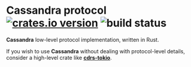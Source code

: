 # Cassandra protocol [![crates.io version](https://img.shields.io/crates/v/cassandra-protocol.svg)](https://crates.io/crates/cassandra-protocol) ![build status](https://github.com/krojew/cdrs-tokio/actions/workflows/rust.yml/badge.svg)

**Cassandra** low-level protocol implementation, written in Rust.

If you wish to use **Cassandra** without dealing with protocol-level details, consider a high-level crate
like **[cdrs-tokio](https://crates.io/crates/cdrs-tokio)**.
